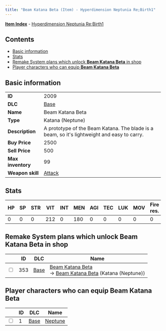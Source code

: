 ```yaml
---
title: "Beam Katana Beta (Item) - Hyperdimension Neptunia Re;Birth1"
---
```


[**Item Index**](/neptunia/rb1/item/index.html) - [Hyperdimension Neptunia Re;Birth1](/neptunia/rb1)

## Contents

- [Basic information](#basic-information)
- [Stats](#stats)
- [Remake System plans which unlock **Beam Katana Beta** in shop](#remake-system-plans-which-unlock-beam-katana-beta-in-shop)
- [Player characters who can equip **Beam Katana Beta**](#player-characters-who-can-equip-beam-katana-beta)

## Basic information

|   |   |
| -- | -- |
| **ID** | 2009 |
| **DLC** | [Base](/neptunia/rb1/dlc/1-base.html) |
| **Name** | Beam Katana Beta |
| **Type** | Katana (Neptune) |
| **Description** | A prototype of the Beam Katana. The blade is a beam, so it's lightweight and easy to carry. |
| **Buy Price** | 2500 |
| **Sell Price** | 500 |
| **Max inventory** | 99 |
| **Weapon skill** | [Attack](/neptunia/rb1/skill/1-1-attack.html) |

## Stats

| HP | SP | STR | VIT | INT | MEN | AGI | TEC | LUK | MOV | Fire res. | Ice res. | Wind res. | Lightning res. |
| -- | -- | --- | --- | --- | --- | --- | --- | --- | --- | --------- | -------- | --------- | -------------- |
| 0 | 0 | 0 | 212 | 0 | 180 | 0 | 0 | 0 | 0 | 0 | 0 | 0 | 0 |

## Remake System plans which unlock **Beam Katana Beta** in shop

|    | ID | DLC | Name |
| -- | -- | --- | ---- |
| <input type="checkbox" id="rb1-remake-1-353" class="trackbox" /> | 353 | [Base](/neptunia/rb1/dlc/1-base.html) | [Beam Katana Beta](/neptunia/rb1/remake/1-353-beam-katana-beta.html)<br />→ [Beam Katana Beta](/neptunia/rb1/item/1-2009-beam-katana-beta.html) (Katana (Neptune)) |

## Player characters who can equip **Beam Katana Beta**

|    | ID | DLC | Name |
| -- | -- | --- | ---- |
| <input type="checkbox" id="rb1-player-1-1" class="trackbox" /> | 1 | [Base](/neptunia/rb1/dlc/1-base.html) | [Neptune](/neptunia/rb1/player/1-1-neptune.html) |